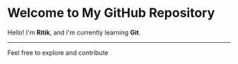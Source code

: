 # Welcome to My GitHub Repository

Hello! I'm **Ritik**, and I'm currently learning **Git**.

---

Feel free to explore and contribute
